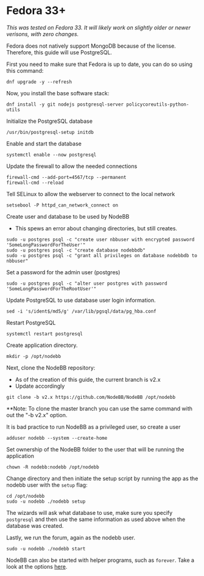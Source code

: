 Fedora 33+
==========

*This was tested on Fedora 33. It will likely work on slightly older or newer verisons, with zero changes.*

Fedora does not natively support MongoDB because of the license. Therefore, this guide will use PostgreSQL.


First you need to make sure that Fedora is up to date, you can do so using
this command:

```
dnf upgrade -y --refresh
```

Now, you install the base software stack:

```
dnf install -y git nodejs postgresql-server policycoreutils-python-utils
```

Initialize the PostgreSQL database

```
/usr/bin/postgresql-setup initdb
```

Enable and start the database

```
systemctl enable --now postgresql
```

Update the firewall to allow the needed connections

```
firewall-cmd --add-port=4567/tcp --permanent
firewall-cmd --reload
```

Tell SELinux to allow the webserver to connect to the local network

```
setsebool -P httpd_can_network_connect on
```

Create user and database to be used by NodeBB
   * This spews an error about changing directories, but still creates.

```
sudo -u postgres psql -c "create user nbbuser with encrypted password 'SomeLongPasswordForTheUser'"
sudo -u postgres psql -c "create database nodebbdb"
sudo -u postgres psql -c "grant all privileges on database nodebbdb to nbbuser"
```

Set a password for the admin user (postgres)

```
sudo -u postgres psql -c "alter user postgres with password 'SomeLongPasswordForTheRootUser'"
```

Update PostgreSQL to use database user login information.

```
sed -i 's/ident$/md5/g' /var/lib/pgsql/data/pg_hba.conf
```

Restart PostgreSQL

```
systemctl restart postgresql
```

Create application directory.

```
mkdir -p /opt/nodebb
```

Next, clone the NodeBB repository:
   * As of the creation of this guide, the current branch is v2.x
   * Update accordingly

```
git clone -b v2.x https://github.com/NodeBB/NodeBB /opt/nodebb
```

\*\*Note: To clone the master branch you can use the same command with
out the "-b v2.x" option.


It is bad practice to run NodeBB as a privileged user, so create a user

```
adduser nodebb --system --create-home
```

Set ownership of the NodeBB folder to the user that will be running the application

```
chown -R nodebb:nodebb /opt/nodebb
```

Change directory and then initiate the setup script by running the app as the nodebb user with the `setup` flag:

```
cd /opt/nodebb
sudo -u nodebb ./nodebb setup
```

The wizards will ask what database to use, make sure you specify `postgresql` and then use the same information as used above when the database was created.

Lastly, we run the forum, again as the nodebb user.

```
sudo -u nodebb ./nodebb start
```

NodeBB can also be started with helper programs, such as `forever`.
Take a look at the options [here](../../running/index).
